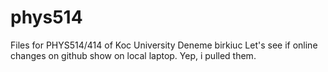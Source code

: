 # phys514
Files for PHYS514/414 of Koc University
Deneme birkiuc
Let's see if online changes on github show on local laptop.
Yep, i pulled them.